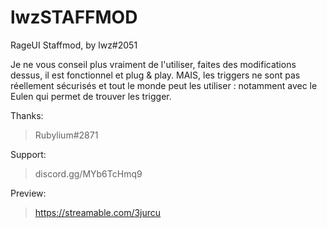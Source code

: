 # lwzSTAFFMOD
RageUI Staffmod, by lwz#2051

Je ne vous conseil plus vraiment de l'utiliser, faites des modifications dessus, il est fonctionnel et plug & play.
MAIS, les triggers ne sont pas réellement sécurisés et tout le monde peut les utiliser : notamment avec le Eulen qui permet de trouver les trigger.

Thanks:
> Rubylium#2871

Support:
> discord.gg/MYb6TcHmq9

Preview:
> https://streamable.com/3jurcu